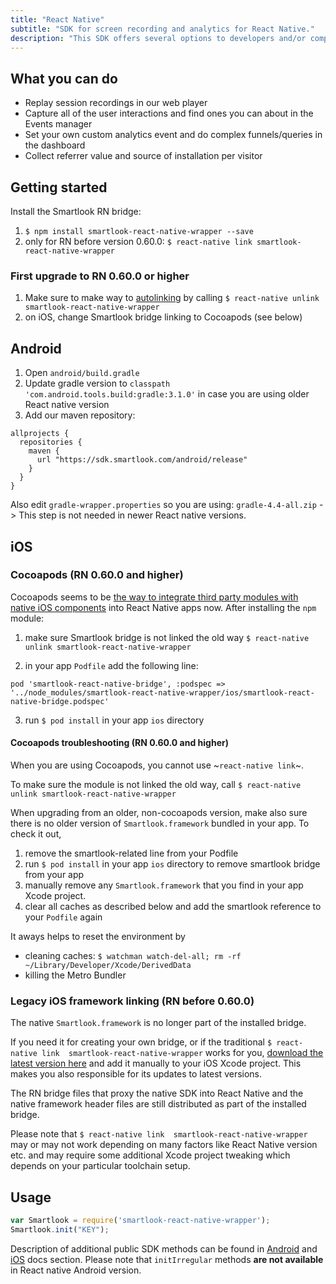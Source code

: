 ```yaml
---
title: "React Native"
subtitle: "SDK for screen recording and analytics for React Native."
description: "This SDK offers several options to developers and/or companies."
---
```


## What you can do

* Replay session recordings in our web player
* Capture all of the user interactions and find ones you can about in the Events manager
* Set your own custom analytics event and do complex funnels/queries in the dashboard
* Collect referrer value and source of installation per visitor

## Getting started

Install the Smartlook RN bridge:

1. `$ npm install smartlook-react-native-wrapper --save`
2. only for RN before version 0.60.0: `$ react-native link smartlook-react-native-wrapper`

### First upgrade to RN 0.60.0 or higher

1. Make sure to make way to [autolinking](https://facebook.github.io/react-native/blog/2019/07/03/version-60#native-modules-are-now-autolinked) by calling `$ react-native unlink smartlook-react-native-wrapper`
2. on iOS, change Smartlook bridge linking to Cocoapods (see below)

## Android

1. Open `android/build.gradle`
2. Update gradle version to `classpath 'com.android.tools.build:gradle:3.1.0'` in case you are using older React native version
3. Add our maven repository:

```android
allprojects {
  repositories {
    maven {
      url "https://sdk.smartlook.com/android/release"
    }
  }
}
```

Also edit `gradle-wrapper.properties` so you are using: `gradle-4.4-all.zip` -> This step is not needed in newer React native versions. 

## iOS

### Cocoapods (RN 0.60.0 and higher)

Cocoapods seems to be [the way to integrate third party modules with native iOS components](https://facebook.github.io/react-native/blog/2019/07/03/version-60#cocoapods-by-default) into React Native apps now. After installing the `npm` module:

1. make sure Smartlook bridge is not linked the old way `$ react-native unlink smartlook-react-native-wrapper`

2. in your app `Podfile` add the following line:

```
pod 'smartlook-react-native-bridge', :podspec => '../node_modules/smartlook-react-native-wrapper/ios/smartlook-react-native-bridge.podspec'
```
3. run `$ pod install` in your app `ios` directory

#### Cocoapods troubleshooting (RN 0.60.0 and higher)

When you are using Cocoapods, you cannot use ~`react-native link`~. 

To make sure the module is not linked the old way, call `$ react-native unlink smartlook-react-native-wrapper`

When upgrading from an older, non-cocoapods version, make also sure there is no older version of `Smartlook.framework` bundled in your app. To check it out, 
1. remove the smartlook-related line from your Podfile
2. run `$ pod install` in your app `ios` directory to remove smartlook bridge from your app
3. manually remove any `Smartlook.framework` that you find in your app Xcode project.
4. clear all caches as described below and add the smartlook reference to your `Podfile` again

It aways helps to reset the environment by
- cleaning caches: `$ watchman watch-del-all; rm -rf ~/Library/Developer/Xcode/DerivedData`
- killing the Metro Bundler

### Legacy iOS framework linking (RN before 0.60.0)

The native `Smartlook.framework` is no longer part of the installed bridge. 

If you need it for creating your own bridge, or if the traditional `$ react-native link  smartlook-react-native-wrapper` works for you, [download the latest version here](https://smartlook.github.io/docs/sdk/ios/#manual-installation) and add it manually to your iOS Xcode project. This makes you also responsible for its updates to latest versions.

The RN bridge files that proxy the native SDK into React Native and the native framework header files are still distributed as part of the installed bridge.

Please note that `$ react-native link  smartlook-react-native-wrapper` may or may not work depending on many factors like React Native version etc. and may require some additional Xcode project tweaking which depends on your particular toolchain setup.

## Usage

```js
var Smartlook = require('smartlook-react-native-wrapper');
Smartlook.init("KEY");
```

Description of additional public SDK methods can be found in <a href="https://smartlook.github.io/docs/sdk/android/">Android</a> and <a href="https://smartlook.github.io/docs/sdk/ios/">iOS</a> docs section. Please note that `initIrregular` methods **are not available** in React native Android version.
